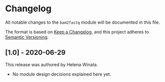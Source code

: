 # Changelog

All notable changes to the `bam2fastq` module will be documented in this file.

The format is based on [Keep a Changelog](https://keepachangelog.com/en/1.0.0/),
and this project adheres to [Semantic Versioning](https://semver.org/spec/v2.0.0.html).

## [1.0] - 2020-06-29

This release was authored by Helena Winata.

<!-- TODO: Explain each important module design decision below. -->

- No module design decisions explained here yet.
